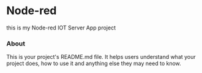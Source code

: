 Node-red
========

this is my Node-red IOT Server App project

### About

This is your project's README.md file. It helps users understand what your
project does, how to use it and anything else they may need to know.